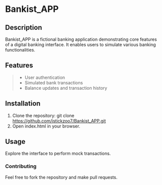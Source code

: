  # Bankist_APP

 
## Description

Bankist_APP is a fictional banking application demonstrating core features of a digital banking interface. It enables users to simulate various banking functionalities.

## Features
>
> - User authentication
> - Simulated bank transactions
> - Balance updates and transaction history

## Installation
1. Clone the repository: git clone https://github.com/jstickzoo7/Bankist_APP.git
2. Open index.html in your browser.

## Usage
Explore the interface to perform mock transactions.

### Contributing
Feel free to fork the repository and make pull requests.

